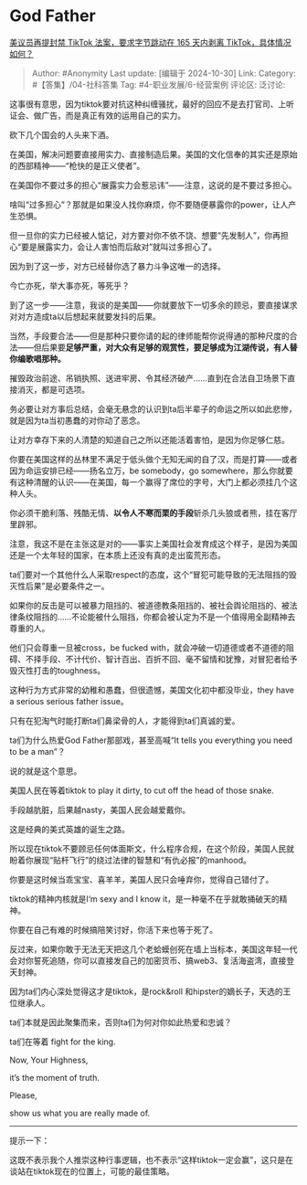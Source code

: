 # God Father
[美议员再提封禁 TikTok 法案，要求字节跳动在 165 天内剥离 TikTok，具体情况如何？](https://www.zhihu.com/question/647591058/answer/3423795827)

> Author: #Anonymity
> Last update: [编辑于 2024-10-30]
> Link:
> Category: #【答集】/04-社科答集 
> Tag: #4-职业发展/6-经营案例 
> 评论区:
> 泛讨论:

这事很有意思，因为tiktok要对抗这种纠缠骚扰，最好的回应不是去打官司、上听证会、做广告，而是真正有效的运用自己的实力。

砍下几个国会的人头来下酒。

在美国，解决问题要直接用实力、直接制造后果。美国的文化信奉的其实还是原始的西部精神——“枪快的是正义使者”。

在美国你不要过多的担心“展露实力会惹忌讳”——注意，这说的是不要过多担心。

啥叫“过多担心”？那就是如果没人找你麻烦，你不要随便暴露你的power，让人产生恐惧。

但一旦你的实力已经被人惦记，对方要对你不依不饶、想要“先发制人”，你再担心“要是展露实力，会让人害怕而后敌对”就叫过多担心了。

因为到了这一步，对方已经替你选了暴力斗争这唯一的选择。

今亡亦死，举大事亦死，等死乎？

到了这一步——注意，我谈的是美国——你就要放下一切多余的顾忌，要直接谋求对对方造成ta以后想起来就要发抖的后果。

当然，手段要合法——但是那种只要你请的起的律师能帮你说得通的那种尺度的合法——但后果要**足够严重，对大众有足够的观赏性，要足够成为江湖传说，有人替你编歌唱那种。**

摧毁政治前途、吊销执照、送进牢房、令其经济破产……直到在合法自卫场景下直接消灭，都是可选项。

务必要让对方事后总结，会毫无悬念的认识到ta后半辈子的命运之所以如此悲惨，就是因为ta当初愚蠢的对你动了恶念。

让对方幸存下来的人清楚的知道自己之所以还能活着害怕，是因为你足够仁慈。

你要在美国这样的丛林里不满足于低头做个无知无闻的自了汉，而是打算——或者因为命运安排已经——扬名立万，be somebody，go somewhere，那么你就要有这种清醒的认识——在美国，每一个赢得了席位的字号，大门上都必须挂几个这种人头。

你必须干脆利落、残酷无情、**以令人不寒而栗的手段**斩杀几头狼或者熊，挂在客厅里辟邪。

注意，我这不是在主张这是对的——事实上美国社会发育成这个样子，是因为美国还是一个太年轻的国家，在本质上还没有真的走出蛮荒形态。

ta们要对一个其他什么人采取respect的态度，这个“冒犯可能导致的无法阻挡的毁灭性后果”是必要条件之一。

如果你的反击是可以被暴力阻挡的、被道德教条阻挡的、被社会舆论阻挡的、被法律条纹阻挡的……不论能被什么阻挡，你都会被认定为不是一个值得用全副精神去尊重的人。

他们只会尊重一旦被cross，be fucked with，就会冲破一切道德或者不道德的阻碍、不择手段、不计代价、智计百出、百折不回、毫不留情和犹豫，对冒犯者给予毁灭性打击的toughness。

这种行为方式非常的幼稚和愚蠢，但很遗憾，美国文化初中都没毕业，they have a serious serious father issue。

只有在犯淘气时能打断ta们鼻梁骨的人，才能得到ta们真诚的爱。

ta们为什么热爱God Father那部戏，甚至高喊“It tells you everything you need to be a man”？

说的就是这个意思。

美国人民在等着tiktok to play it dirty, to cut off the head of those snake.

手段越肮脏，后果越nasty，美国人民会越爱戴你。

这是经典的美式英雄的诞生之路。

所以现在tiktok不要顾忌任何体面斯文，什么程序合规，在这个阶段，美国人民就盼着你展现“贴杆飞行”的绕过法律的智慧和“有仇必报”的manhood。

你要是这时候当乖宝宝、喜羊羊，美国人民只会唾弃你，觉得自己错付了。

tiktok的精神内核就是I‘m sexy and I know it，是一种毫不在乎就敢捅破天的精神。

你要在自己有难的时候搞陪笑讨好，你活下来也等于死了。

反过来，如果你敢于无法无天把这几个老蛤蟆创死在墙上当标本，美国这年轻一代会对你誓死追随，你可以直接发自己的加密货币、搞web3、复活海盗湾，直接登天封神。

因为ta们内心深处觉得这才是tiktok，是rock&roll 和hipster的嫡长子，天选的王位继承人。

ta们本就是因此聚集而来，否则ta们为何对你如此热爱和忠诚？

ta们在等着 fight for the king.

Now, Your Highness,

it’s the moment of truth.

Please,

show us what you are really made of.

--------------------

提示一下：

这既不表示我个人推崇这种行事逻辑，也不表示“这样tiktok一定会赢”，这只是在谈站在tiktok现在的位置上，可能的最佳策略。
